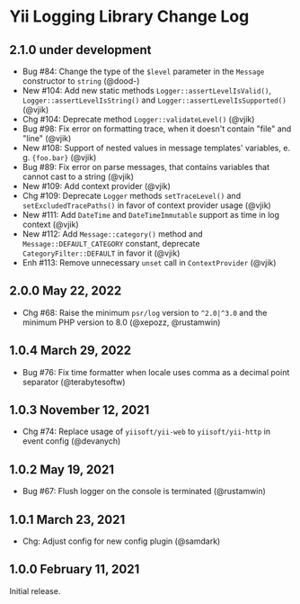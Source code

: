 # Yii Logging Library Change Log

## 2.1.0 under development

- Bug #84: Change the type of the `$level` parameter in the `Message` constructor to `string` (@dood-)
- New #104: Add new static methods `Logger::assertLevelIsValid()`, `Logger::assertLevelIsString()` and
  `Logger::assertLevelIsSupported()` (@vjik)
- Chg #104: Deprecate method `Logger::validateLevel()` (@vjik)
- Bug #98: Fix error on formatting trace, when it doesn't contain "file" and "line" (@vjik)
- New #108: Support of nested values in message templates' variables, e. g. `{foo.bar}` (@vjik)
- Bug #89: Fix error on parse messages, that contains variables that cannot cast to a string (@vjik)
- New #109: Add context provider (@vjik)
- Chg #109: Deprecate `Logger` methods `setTraceLevel()` and `setExcludedTracePaths()` in favor of context provider
  usage (@vjik)
- New #111: Add `DateTime` and `DateTimeImmutable` support as time in log context (@vjik)
- New #112: Add `Message::category()` method and `Message::DEFAULT_CATEGORY` constant, deprecate
  `CategoryFilter::DEFAULT` in favor it (@vjik)
- Enh #113: Remove unnecessary `unset` call in `ContextProvider` (@vjik)

## 2.0.0 May 22, 2022

- Chg #68: Raise the minimum `psr/log` version to `^2.0|^3.0` and the minimum PHP version to 8.0 (@xepozz, @rustamwin)

## 1.0.4 March 29, 2022

- Bug #76: Fix time formatter when locale uses comma as a decimal point separator (@terabytesoftw)

## 1.0.3 November 12, 2021

- Chg #74: Replace usage of `yiisoft/yii-web` to `yiisoft/yii-http` in event config (@devanych)

## 1.0.2 May 19, 2021

- Bug #67: Flush logger on the console is terminated (@rustamwin)

## 1.0.1 March 23, 2021

- Chg: Adjust config for new config plugin (@samdark)

## 1.0.0 February 11, 2021

Initial release.
